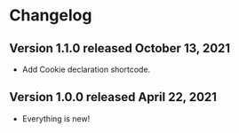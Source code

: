 # Changelog

## Version 1.1.0 released October 13, 2021
- Add Cookie declaration shortcode.

## Version 1.0.0 released April 22, 2021

- Everything is new!
